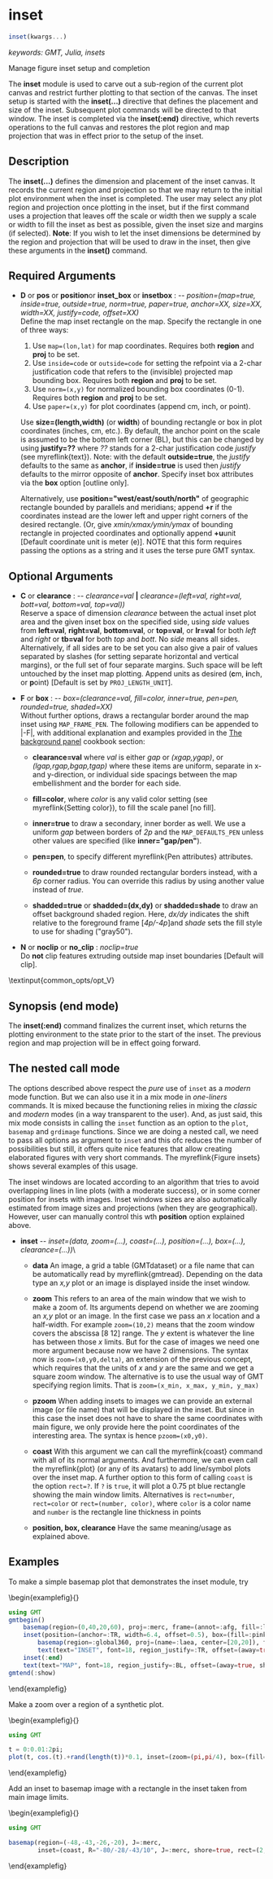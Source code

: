 # inset

```julia
inset(kwargs...)
```

*keywords: GMT, Julia, insets*

Manage figure inset setup and completion

The **inset** module is used to carve out a sub-region of the current plot canvas and
restrict further plotting to that section of the canvas. The inset setup is started with the **inset(...)**
directive that defines the placement and size of the inset. Subsequent plot commands will be directed
to that window. The inset is completed via the **inset(:end)** directive, which reverts operations to the full
canvas and restores the plot region and map projection that was in effect prior to the setup of the inset.


Description
-----------

The **inset(...)** defines the dimension and placement of the inset canvas. It records the current region and
projection so that we may return to the initial plot environment when  the inset is completed. The user may
select any plot region and projection once plotting in the inset, but if the first command uses a projection
that leaves off the scale or width then we supply a scale or width to fill the inset as best as possible, given
the inset size and margins (if selected). **Note**: If you wish to let the inset dimensions be determined by the
region and projection that will be used to draw in the inset, then give these arguments in the **inset()** command.


Required Arguments
------------------

- **D** or **pos**  or **position**or **inset_box** or **insetbox** : -- *position=(map=true, inside=true, outside=true, norm=true, paper=true, anchor=XX, size=XX, width=XX, justify=code, offset=XX)*\
    Define the map inset rectangle on the map. Specify the rectangle in one of three ways:

    1. Use `map=(lon,lat)` for map coordinates. Requires both **region** and **proj** to be set.
    2. Use `inside=code` or `outside=code` for setting the refpoint via a 2-char justification code that refers to
       the (invisible) projected map bounding box. Requires both **region** and **proj** to be set.
    3. Use `norm=(x,y)` for normalized bounding box coordinates (0-1). Requires both **region** and **proj** to be set.
    4. Use `paper=(x,y)` for plot coordinates (append cm, inch, or point).

    Use **size=(length,width)** (or **width**) of bounding rectangle or box in plot coordinates (inches, cm, etc.).
    By default, the anchor point on the scale is assumed to be the bottom left corner (BL), but this can be changed
    by using **justify=??** where *??* stands for a 2-char justification code *justify* (see myreflink{text}).
    Note: with the default **outside=true**, the *justify* defaults to the same as **anchor**, if **inside=true** is used then *justify* defaults to the mirror opposite of **anchor**. Specify inset box attributes via the **box** option [outline only].

    Alternatively, use **position="west/east/south/north"** of geographic rectangle bounded by parallels and
    meridians; append **+r** if the coordinates instead are the lower left and upper right corners of the desired
    rectangle. (Or, give *xmin/xmax/ymin/ymax* of bounding rectangle in projected coordinates and optionally
    append **+u**unit [Default coordinate unit is meter (e)]. NOTE that this form requires passing the options
    as a string and it uses the terse pure GMT syntax.

Optional Arguments
------------------

- **C** or **clearance** : -- *clearance=val* **|** *clearance=(left=val, right=val, bott=val, bottom=val, top=val))*\
    Reserve a space of dimension *clearance* between the actual inset plot area and the given inset box on the specified
    side, using *side* values from **left=val**, **right=val**, **bottom=val**, or **top=val**, or **lr=val** for both
    *left* and *right* or **tb=val** for both *top* and *bott*. No *side* means all sides. Alternatively, if all sides
    are to be set you can also give a pair of values separated by slashes (for setting separate horizontal and vertical
    margins), or the full set of four separate margins. Such space will be left untouched by the inset map plotting.
    Append units as desired  (**c**m, **i**nch, or **p**oint) [Default is set by `PROJ_LENGTH_UNIT`].

- **F** or **box** : -- *box=(clearance=val, fill=color, inner=true, pen=pen, rounded=true, shaded=XX)*\
    Without further options, draws a rectangular border around the map inset using `MAP_FRAME_PEN`. The following
    modifiers can be appended to |-F|, with additional explanation and examples provided in the
    [The background panel](https://docs.generic-mapping-tools.org/dev/cookbook/features.html#background-panel)
    cookbook section:

    - **clearance=val** where *val* is either *gap* or *(xgap,ygap)*, or *(lgap,rgap,bgap,tgap)* where these items are uniform, separate in x- and y-direction, or individual side spacings between the map embellishment and the border for each side.
    
    - **fill=color**, where *color* is any valid color setting (see myreflink{Setting color}), to fill the scale panel [no fill].
    
    - **inner=true** to draw a secondary, inner border as well. We use a uniform *gap* between borders of *2p* and the `MAP_DEFAULTS_PEN` unless other values are specified (like **inner="gap/pen"**). 
    
    - **pen=pen**, to specify different myreflink{Pen attributes} attributes.
    
    - **rounded=true** to draw rounded rectangular borders instead, with a *6p* corner radius. You can override this radius by using another value instead of *true*.
    
    - **shadded=true** or **shadded=(dx,dy)** or **shadded=shade** to draw an offset background shaded region. Here, *dx/dy* indicates the shift relative to the foreground frame [*4p/-4p*]and *shade* sets the fill style to use for shading ("gray50").


- **N** or **noclip** or **no\_clip** : *noclip=true*\
    Do **not** clip features extruding outside map inset boundaries [Default will clip].


\textinput{common_opts/opt_V}

Synopsis (end mode)
-------------------

The **inset(:end)** command finalizes the current inset, which returns the plotting environment to the state
prior to the start of the inset. The previous region and map projection will be in effect going forward.


The nested call mode
--------------------

The options described above respect the _pure_ use of `inset` as a _modern_ mode function. But we can also use it
in a mix mode in _one-liners_ commands. It is mixed because the functioning relies in mixing the _classic_ and
_modern_ modes (in a way transparent to the user). And, as just said, this mix mode consists in calling the `inset`
function as an option to the `plot`, `basemap` and `grdimage` functions. Since we are doing a nested call, we need
to pass all options as argument to `inset` and this ofc reduces the number of possibilities but still, it offers
quite nice features that allow creating elaborated figures with very short commands. The myreflink{Figure insets}
shows several examples of this usage.

The inset windows are located according to an algorithm that tries to avoid overlapping lines in line plots (with
a moderate success), or in some corner position for insets with images. Inset windows sizes are also automatically
estimated from image sizes and projections (when they are geographical). However, user can manually control this
wth **position** option explained above.

- **inset** -- *inset=(data, zoom=(...), coast=(...), position=(...), box=(...), clearance=(...))*\

    - **data** An image, a grid a table (GMTdataset) or a file name that can be automatically read by
    myreflink{gmtread}. Depending on the data type an _x,y_ plot or an image is displayed inside the inset window. 

    - **zoom** This refers to an area of the main window that we wish to make a zoom of. Its arguments depend
    on whether we are zooming an _x,y_ plot or an image. In the first case we pass an _x_ location and a half-width.
    For example `zoom=(10,2)` means that the zoom window covers the abscissa [8 12] range. The _y_ extent is whatever
    the line has between those _x_ limits. But for the case of images we need one more argument because now we have 2
    dimensions. The syntax now is `zoom=(x0,y0,delta)`, an extension of the previous concept, which requires that the
    units of _x_ and _y_ are the same and we get a square zoom window. The alternative is to use the usual way of GMT
    specifying region limits. That is `zoom=(x_min, x_max, y_min, y_max)`

    - **pzoom** When adding insets to images we can provide an external image (or file name) that will be displayed
    in the inset. But since in this case the inset does not have to share the same coordinates with main figure, we
    only provide here the point coordinates of the interesting area. The syntax is hence `pzoom=(x0,y0)`.

    - **coast** With this argument we can call the myreflink{coast} command with all of its normal arguments. And
    furthermore, we can even call the myreflink{plot} (or any of its avatars) to add line/symbol plots over the
    inset map. A further option to this form of calling `coast` is the option `rect=?`. If `?` is `true`, it will
    plot a 0.75 pt blue rectangle showing the main window limits. Alternatives is `rect=number`, `rect=color` or
    `rect=(number, color)`, where `color` is a color name and `number` is the rectangle line thickness in points

    - **position, box, clearance** Have the same meaning/usage as explained above. 

Examples
--------

To make a simple basemap plot that demonstrates the inset module, try

\begin{examplefig}{}
```julia
using GMT
gmtbegin()
	basemap(region=(0,40,20,60), proj=:merc, frame=(annot=:afg, fill=:lightgreen))
	inset(position=(anchor=:TR, width=6.4, offset=0.5), box=(fill=:pink, pen=0.5), margins=0.6)
		basemap(region=:global360, proj=(name=:laea, center=[20,20]), figsize=5, frame=:afg)
		text(text="INSET", font=18, region_justify=:TR, offset=(away=true, shift=-0.4), noclip=true)
	inset(:end)
	text(text="MAP", font=18, region_justify=:BL, offset=(away=true, shift=0.5))
gmtend(:show)
```
\end{examplefig}

Make a zoom over a region of a synthetic plot.

\begin{examplefig}{}
```julia
using GMT

t = 0:0.01:2pi;
plot(t, cos.(t).+rand(length(t))*0.1, inset=(zoom=(pi,pi/4), box=(fill=:lightblue,)), show=true)
```
\end{examplefig}


Add an inset to basemap image with a rectangle in the inset taken from main image limits.

\begin{examplefig}{}
```julia
using GMT

basemap(region=(-48,-43,-26,-20), J=:merc,
        inset=(coast, R="-80/-28/-43/10", J=:merc, shore=true, rect=(2,:red)), show=true)
```
\end{examplefig}